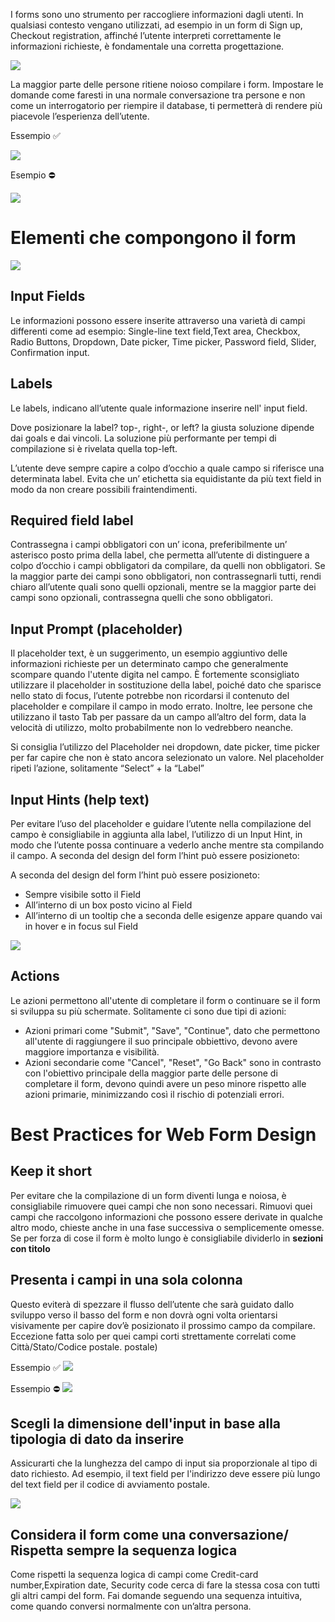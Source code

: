 I forms sono uno strumento per raccogliere informazioni dagli utenti. In qualsiasi contesto vengano utilizzati, ad esempio in un form di Sign up, Checkout registration, affinché l’utente interpreti correttamente le informazioni richieste, è fondamentale una corretta progettazione.

![](https://d2mxuefqeaa7sj.cloudfront.net/s_BA524467D1216A75F962F9CEF857CF4AD456E89029C0804544D56FD25B805665_1537534587661_Form+example.jpg)


La maggior parte delle persone ritiene noioso compilare i form. Impostare le domande come faresti in una normale conversazione tra persone e non come un interrogatorio per riempire il database, ti permetterà di rendere più piacevole l’esperienza dell’utente.


Essempio ✅ 

![](https://d2mxuefqeaa7sj.cloudfront.net/s_BA524467D1216A75F962F9CEF857CF4AD456E89029C0804544D56FD25B805665_1537452115337_2366424481_c997267f85_o.png)


Esempio ⛔ 

![](https://d2mxuefqeaa7sj.cloudfront.net/s_BA524467D1216A75F962F9CEF857CF4AD456E89029C0804544D56FD25B805665_1537451982065_2366424557_d6cbd0b89d_o.png)


# Elementi che compongono il form
![](https://d2mxuefqeaa7sj.cloudfront.net/s_BA524467D1216A75F962F9CEF857CF4AD456E89029C0804544D56FD25B805665_1536567995890_form.png)

## Input Fields
Le informazioni possono essere inserite attraverso una varietà di campi differenti come ad esempio: Single-line text field,Text area, Checkbox, Radio Buttons, Dropdown, Date picker, Time picker, Password field, Slider, Confirmation input.

## Labels
Le labels, indicano all’utente quale informazione inserire nell' input field.

Dove posizionare la label? top-, right-, or left? la giusta soluzione dipende dai goals e dai vincoli.
La soluzione più performante per tempi di compilazione si è rivelata quella top-left.

L’utente deve sempre capire a colpo d’occhio a quale campo si riferisce una determinata label. Evita che un’ etichetta sia equidistante da più text field in modo da non creare possibili fraintendimenti. 

## Required field label
Contrassegna i campi obbligatori con un’ icona, preferibilmente un’ asterisco posto prima della label, che permetta all’utente di distinguere a colpo d’occhio i campi obbligatori da compilare, da quelli non obbligatori.
Se la maggior parte dei campi sono obbligatori, non contrassegnarli tutti, rendi chiaro all’utente quali sono quelli opzionali, mentre se la maggior parte dei campi sono opzionali, contrassegna quelli che sono obbligatori.

## Input Prompt (placeholder)
Il placeholder text, è un suggerimento, un esempio aggiuntivo delle informazioni richieste per un determinato campo che generalmente scompare quando l'utente digita nel campo.
È fortemente sconsigliato utilizzare il placeholder in sostituzione della label, poiché dato che sparisce nello stato di focus, l’utente potrebbe non ricordarsi il contenuto del placeholder e compilare il campo in modo errato. 
Inoltre, lee persone che utilizzano il tasto Tab per passare da un campo all’altro del form, data la velocità di utilizzo, molto probabilmente non lo vedrebbero neanche.

Si consiglia l’utilizzo del Placeholder nei dropdown, date picker, time picker per far capire che non è stato ancora selezionato un valore. Nel placeholder ripeti l’azione, solitamente “Select” + la “Label”

## Input Hints (help text)
Per evitare l’uso del placeholder e guidare l’utente nella compilazione del campo è consigliabile in aggiunta alla label, l’utilizzo di un Input Hint, in modo che l’utente possa continuare a vederlo anche mentre sta compilando il campo.
A seconda del design del form l’hint può essere posizioneto:

A seconda del design del form l’hint può essere posizioneto:
- Sempre visibile sotto il Field
- All’interno di un box posto vicino al Field
- All’interno di un tooltip che a seconda delle esigenze appare quando vai in hover e in focus sul Field

![](https://d2mxuefqeaa7sj.cloudfront.net/s_BA524467D1216A75F962F9CEF857CF4AD456E89029C0804544D56FD25B805665_1537526337876_Hinput+Hints.jpg)

## Actions
Le azioni permettono all'utente di completare il form o continuare se il form si sviluppa su più schermate.
Solitamente ci sono due tipi di azioni:
- Azioni primari come "Submit", "Save", "Continue", dato che permettono all'utente di raggiungere il suo principale obbiettivo, devono avere maggiore importanza e visibilità.
- Azioni secondarie come "Cancel", "Reset", "Go Back" sono in contrasto con l'obiettivo principale della maggior parte delle persone di completare il form, devono quindi avere un peso minore rispetto alle azioni primarie, minimizzando così il rischio di potenziali errori.

# Best Practices for Web Form Design
## Keep it short
Per evitare che la compilazione di un form diventi lunga e noiosa, è consigliabile rimuovere quei campi che non sono necessari.
Rimuovi quei campi che raccolgono informazioni che possono essere derivate in qualche altro modo, chieste anche in una fase successiva o semplicemente omesse.
Se per forza di cose il form è molto lungo è consigliabile dividerlo in **sezioni con titolo**

## Presenta i campi in una sola colonna
Questo eviterà di spezzare il flusso dell’utente che sarà guidato dallo sviluppo verso il basso del form e non dovrà ogni volta orientarsi visivamente per capire dov’è posizionato il prossimo campo da compilare. Eccezione fatta solo per quei campi corti strettamente correlati come Città/Stato/Codice postale.
postale) 

Essempio ✅ 
![](https://d2mxuefqeaa7sj.cloudfront.net/s_BA524467D1216A75F962F9CEF857CF4AD456E89029C0804544D56FD25B805665_1537539315394_2367261684_0fb6a229af_m.jpg)

Essempio ⛔
![](https://d2mxuefqeaa7sj.cloudfront.net/s_BA524467D1216A75F962F9CEF857CF4AD456E89029C0804544D56FD25B805665_1537539281013_2367261472_a8a423c9d7_m.jpg)

## Scegli la dimensione dell'input in base alla tipologia di dato da inserire
Assicurarti che la lunghezza del campo di input sia proporzionale al tipo di dato richiesto. Ad esempio, il text field per l'indirizzo deve essere più lungo del text field per il codice di avviamento postale.

![](https://d2mxuefqeaa7sj.cloudfront.net/s_BA524467D1216A75F962F9CEF857CF4AD456E89029C0804544D56FD25B805665_1537540626447_field-size.jpg)


## Considera il form come una conversazione/ Rispetta sempre la sequenza logica
Come rispetti la sequenza logica di campi come Credit-card number,Expiration date, Security code cerca di fare la stessa cosa con tutti gli altri campi del form. 
Fai domande seguendo una sequenza intuitiva, come quando conversi normalmente con un’altra persona.






